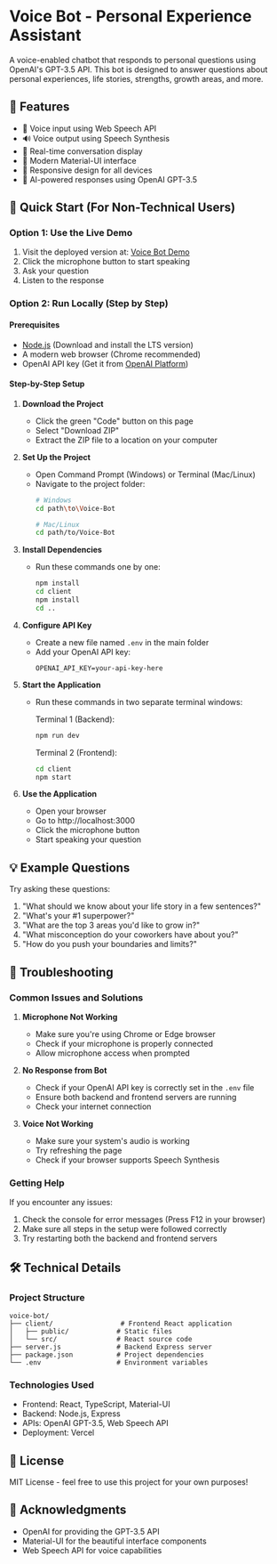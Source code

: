 # Voice Bot - Personal Experience Assistant

A voice-enabled chatbot that responds to personal questions using OpenAI's GPT-3.5 API. This bot is designed to answer questions about personal experiences, life stories, strengths, growth areas, and more.

## 🌟 Features

- 🎤 Voice input using Web Speech API
- 🔊 Voice output using Speech Synthesis
- 💬 Real-time conversation display
- 🎨 Modern Material-UI interface
- 📱 Responsive design for all devices
- 🤖 AI-powered responses using OpenAI GPT-3.5

## 🚀 Quick Start (For Non-Technical Users)

### Option 1: Use the Live Demo
1. Visit the deployed version at: [Voice Bot Demo](https://voice-bot-humble077.vercel.app)
2. Click the microphone button to start speaking
3. Ask your question
4. Listen to the response

### Option 2: Run Locally (Step by Step)

#### Prerequisites
- [Node.js](https://nodejs.org/) (Download and install the LTS version)
- A modern web browser (Chrome recommended)
- OpenAI API key (Get it from [OpenAI Platform](https://platform.openai.com/account/api-keys))

#### Step-by-Step Setup

1. **Download the Project**
   - Click the green "Code" button on this page
   - Select "Download ZIP"
   - Extract the ZIP file to a location on your computer

2. **Set Up the Project**
   - Open Command Prompt (Windows) or Terminal (Mac/Linux)
   - Navigate to the project folder:
     ```bash
     # Windows
     cd path\to\Voice-Bot

     # Mac/Linux
     cd path/to/Voice-Bot
     ```

3. **Install Dependencies**
   - Run these commands one by one:
     ```bash
     npm install
     cd client
     npm install
     cd ..
     ```

4. **Configure API Key**
   - Create a new file named `.env` in the main folder
   - Add your OpenAI API key:
     ```
     OPENAI_API_KEY=your-api-key-here
     ```

5. **Start the Application**
   - Run these commands in two separate terminal windows:

     Terminal 1 (Backend):
     ```bash
     npm run dev
     ```

     Terminal 2 (Frontend):
     ```bash
     cd client
     npm start
     ```

6. **Use the Application**
   - Open your browser
   - Go to http://localhost:3000
   - Click the microphone button
   - Start speaking your question

## 💡 Example Questions

Try asking these questions:
1. "What should we know about your life story in a few sentences?"
2. "What's your #1 superpower?"
3. "What are the top 3 areas you'd like to grow in?"
4. "What misconception do your coworkers have about you?"
5. "How do you push your boundaries and limits?"

## 🔧 Troubleshooting

### Common Issues and Solutions

1. **Microphone Not Working**
   - Make sure you're using Chrome or Edge browser
   - Check if your microphone is properly connected
   - Allow microphone access when prompted

2. **No Response from Bot**
   - Check if your OpenAI API key is correctly set in the `.env` file
   - Ensure both backend and frontend servers are running
   - Check your internet connection

3. **Voice Not Working**
   - Make sure your system's audio is working
   - Try refreshing the page
   - Check if your browser supports Speech Synthesis

### Getting Help

If you encounter any issues:
1. Check the console for error messages (Press F12 in your browser)
2. Make sure all steps in the setup were followed correctly
3. Try restarting both the backend and frontend servers

## 🛠️ Technical Details

### Project Structure
```
voice-bot/
├── client/                 # Frontend React application
│   ├── public/            # Static files
│   └── src/               # React source code
├── server.js              # Backend Express server
├── package.json           # Project dependencies
└── .env                   # Environment variables
```

### Technologies Used
- Frontend: React, TypeScript, Material-UI
- Backend: Node.js, Express
- APIs: OpenAI GPT-3.5, Web Speech API
- Deployment: Vercel

## 📝 License

MIT License - feel free to use this project for your own purposes!

## 🙏 Acknowledgments

- OpenAI for providing the GPT-3.5 API
- Material-UI for the beautiful interface components
- Web Speech API for voice capabilities 